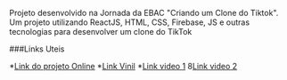 Projeto desenvolvido na Jornada da EBAC "Criando um Clone do Tiktok". Um projeto utilizando ReactJS, HTML, CSS, Firebase, JS e outras tecnologias para desenvolver um clone do TikTok


###Links Uteis 

*[Link do projeto Online](https://tiktok-jornada-d6c57.web.app)
*[Link Vinil](https://poqlymuephttfsljdabn.supabase.co/storage/v1/object/public/jornadadev/vinil.png?t=2023-05-22T19%3A39%3A28.772Z)
*[Link video 1](https://poqlymuephttfsljdabn.supabase.co/storage/v1/object/public/jornadadev/brecker2.mp4?t=2023-05-22T19%3A37%3A45.885Z)
8[Link video 2](https://poqlymuephttfsljdabn.supabase.co/storage/v1/object/public/jornadadev/brecker2.mp4?t=2023-05-22T19%3A37%3A45.885Z)
